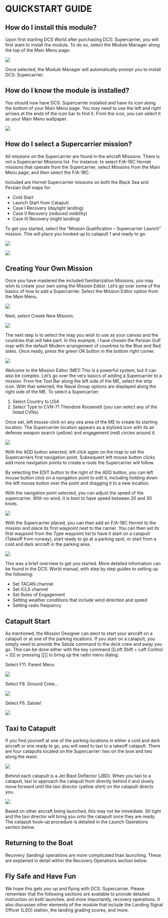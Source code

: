 # QUICKSTART GUIDE

## How do I install this module?

Upon first starting DCS World after purchasing DCS: Supercarrier, you will first want to install the module. To do
so, select the Module Manager along the top of the Main Menu page:

![](img/sc--006-005.jpg)

Once selected, the Module Manager will automatically prompt you to install DCS: Supercarrier.


## How do I know the module is installed?

You should now have DCS: Supercarrier installed and have its icon along the bottom of your Main Menu page.
You may need to use the left and right arrows at the ends of the icon bar to find it. From the icon, you can select
it as your Main Menu wallpaper.


![](img/sc--006-008.jpg)


## How do I select a Supercarrier mission?

All missions on the Supercarrier are found in the aircraft Missions. There is not a Supercarrier Missions list. For
instance: to select F/A-18C Hornet missions that operate from the Supercarrier, select Missions from the Main
Menu page, and then select the F/A-18C.

Included are Hornet Supercarrier missions on both the Black Sea and Persian Gulf maps for:
 - Cold Start
 - Launch Start from Catapult
 - Case I Recovery (daylight landing)
 - Case II Recovery (reduced visibility)
 - Case III Recovery (night landing)

To get you started, select the “Mission Qualification – Supercarrier Launch” mission. This will place you hooked
up to catapult 1 and ready to go.


![](img/sc--007-011.jpg)

![](img/sc--007-014.jpg)


## Creating Your Own Mission

Once you have mastered the included familiarization Missions, you may wish to create your own using the
Mission Editor. Let’s go over some of the basics of how to add a Supercarrier.
Select the Mission Editor option from the Main Menu.

![](img/sc--008-018.jpg)

Next, select Create New Mission.


![](img/sc--008-022.jpg)


The next step is to select the map you wish to use as your canvas and the countries that will take part. In this
example, I have chosen the Persian Gulf map with the default Modern arrangement of countries to the Blue and
Red sides. Once ready, press the green OK button in the bottom right corner.

![](img/sc--009-025.jpg)

Welcome to the Mission Editor (ME)! This is a powerful system, but it can also be complex. Let’s go over the
very basics of adding a Supercarrier to a mission. From the Tool Bar along the left side of the ME, select the
ship icon. With that selected, the Naval Group options are displayed along the right side of the ME. To select a
Supercarrier:

1. Select Country to USA
2. Select Type to CVN-71 Theodore Roosevelt (you can select any of the listed CVNs)

Once set, left mouse-click on any sea area of the ME to create its starting location.
The Supercarrier location appears as a stylized icon with its air defense weapon search (yellow) and
engagement (red) circles around it.


![](img/sc--009-028.jpg)


With the ADD button selected, left click again on the map to set the Supercarriers first navigation point.
Subsequent left mouse button clicks add more navigation points to create a route the Supercarrier will follow.

By selecting the EDIT button to the right of the ADD button, you can left mouse button click on a navigation
point to edit it, including holding down the left mouse button over the point and dragging it to a new location.

With the navigation point selected, you can adjust the speed of the supercarrier. With no wind, it is best to have
speed between 20 and 30 knots.


![](img/sc--010-031.jpg)


With the Supercarrier placed, you can then add an F/A-18C Hornet to the mission and place its first waypoint
next to the carrier. You can then set its first waypoint from the Type waypoint list to have it start on a catapult
(Takeoff from runway), start ready to go at a parking spot, or start from a cold and dark aircraft in the parking
area.


![](img/sc--010-034.jpg)


This was a brief overview to get you started. More detailed information can be found in the DCS: World manual,
with step by step guides to setting up the following:

 - Set TACAN channel
 - Set ICLS channel
 - Set Rules of Engagement
 - Setting weather conditions that include wind direction and speed
 - Setting radio frequency




## Catapult Start

As mentioned, the Mission Designer can elect to start your aircraft on a catapult or at one of the parking
locations. If you start on a catapult, you simply need to provide the Salute command to the deck crew and away
you go. This can be done either with the key command [[Left Shift + Left Control + S]] or pressing [[\]] to bring up the
radio menu dialog:

Select F11. Parent Menu

![](img/sc--011-037.jpg)



Select F8. Ground Crew…


![](img/sc--011-040.jpg)


Select F6. Salute!


![](img/sc--011-043.jpg)


## Taxi to Catapult

If you find yourself at one of the parking locations in either a cold and dark aircraft or one ready to go, you will
need to taxi to a takeoff catapult. There are four catapults located on the Supercarrier: two on the bow and two
along the waist.


![](img/sc--12-1.jpg)

Behind each catapult is a Jet Blast Deflector (JBD). When you taxi to a catapult, taxi to approach the catapult
from directly behind it and slowly move forward until the taxi director (yellow shirt) on the catapult directs you.


![](img/sc--012-048.jpg)

Based on other aircraft being launched, this may not be immediate. Sit tight and the taxi director will bring you
onto the catapult once they are ready.
The catapult hook-up procedure is detailed in the Launch Operations section below.

## Returning to the Boat

Recovery (landing) operations are more complicated than launching. These are explained in detail within the
Recovery Operations section below.

## Fly Safe and Have Fun

We hope this gets you up and flying with DCS: Supercarrier. Please remember that the following sections are
available to provide detailed instruction on both launches, and more importantly, recovery operations. It also
discusses other elements of the module that include the Landing Signal Officer (LSO) station, the landing
grading scores, and more.
